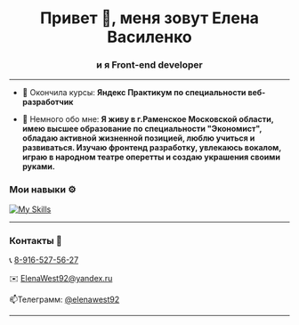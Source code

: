 <h1 align="center">Привет 👋, меня зовут Елена Василенко</h1>
<h3 align="center">и я Front-end developer</h3>
<hr />

- 🌱 Окончила курсы: **Яндекс Практикум по специальности веб-разработчик**

- 💬 Немного обо мне: **Я живу в г.Раменское Московской области, имею высшее образование по специальности "Экономист", обладаю активной жизненной позицией, люблю учиться и развиваться. Изучаю фронтенд разработку, увлекаюсь вокалом, играю в народном театре оперетты и создаю украшения своими руками.**

### Мои навыки ⚙️
[![My Skills](https://skillicons.dev/icons?i=react,js,css,figma,git,github,nodejs,babel,vscode,webpack,mongodb,nginx,postman,html,express,saas,photoshop,&perline=8)](https://skillicons.dev)
<hr />

### Контакты  💬
<p>📞 <a href='tel:89165275627'>8-916-527-56-27</a> </p>
<p>✉️ <a href='mailto:ElenaWest92@yandex.ru'>ElenaWest92@yandex.ru</a> </p>
<p>📫Телеграмм: <a href='https://t.me/elenawest92'>@elenawest92</a></p>
<hr />



